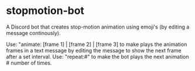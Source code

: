 # stopmotion-bot
A Discord bot that creates stop-motion animation using emoji's (by editing a message continously).

Use: "animate: [frame 1] | [frame 2] | [frame 3] to make plays the animation frames in a text message by editing the message to show the next frame after a set interval.
Use: "repeat:#" to make the bot plays the next animation # number of times.
